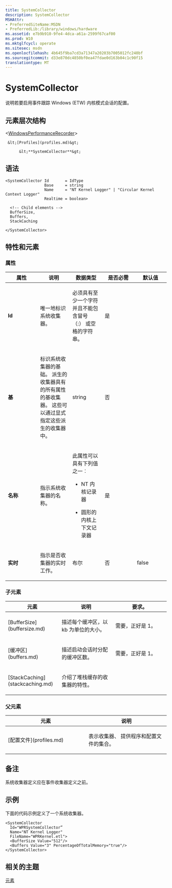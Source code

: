```yaml
---
title: SystemCollector
description: SystemCollector
MSHAttr:
- PreferredSiteName:MSDN
- PreferredLib:/library/windows/hardware
ms.assetid: e7b9b910-9fe4-4dca-a61a-2599f67caf00
ms.prod: W10
ms.mktglfcycl: operate
ms.sitesec: msdn
ms.openlocfilehash: 4b645f9ba7cd3a71347a20203b7005012fc240bf
ms.sourcegitcommit: d33e870dc4850bf0ea47fdae0d163b04c1c90f15
translationtype: MT
---
```

# <a name="systemcollector"></a>SystemCollector


说明若要启用事件跟踪 Windows (ETW) 内核模式会话的配置。

## <a name="element-hierarchy"></a>元素层次结构


&lt;[WindowsPerformanceRecorder](windowsperformancerecorder.md)&gt;

     &lt;[Profiles](profiles.md)&gt;

          &lt;**SystemCollector**&gt;

## <a name="syntax"></a>语法


``` syntax
<SystemCollector Id       = IdType
                 Base     = string
                 Name     = "NT Kernel Logger" | "Circular Kernel Context Logger"
                 Realtime = boolean>

  <!-- Child elements -->
  BufferSize,
  Buffers,
  StackCaching

</SystemCollector>
```

## <a name="attributes-and-elements"></a>特性和元素


### <a name="attributes"></a>属性

<table>
<colgroup>
<col width="20%" />
<col width="20%" />
<col width="20%" />
<col width="20%" />
<col width="20%" />
</colgroup>
<thead>
<tr class="header">
<th>属性</th>
<th>说明</th>
<th>数据类型</th>
<th>是否必需</th>
<th>默认值</th>
</tr>
</thead>
<tbody>
<tr class="odd">
<td><p><strong>Id</strong></p></td>
<td><p>唯一地标识系统收集器。</p></td>
<td><p>必须具有至少一个字符并且不能包含冒号 （:） 或空格的字符串。</p></td>
<td><p>是</p></td>
<td><p></p></td>
</tr>
<tr class="even">
<td><p><strong>基</strong></p></td>
<td><p>标识系统收集器的基础。 派生的收集器具有的所有属性的基收集器。 这些可以通过显式指定这些派生的收集器中。</p></td>
<td><p>string</p></td>
<td><p>否</p></td>
<td><p></p></td>
</tr>
<tr class="odd">
<td><p><strong>名称</strong></p></td>
<td><p>指示系统收集器的名称。</p></td>
<td><p>此属性可以具有下列值之一︰</p>
<ul>
<li><p>NT 内核记录器</p></li>
<li><p>圆形的内核上下文记录器</p></li>
</ul></td>
<td><p>是</p></td>
<td><p></p></td>
</tr>
<tr class="even">
<td><p><strong>实时</strong></p></td>
<td><p>指示是否收集器的实时工作。</p></td>
<td><p>布尔</p></td>
<td><p>否</p></td>
<td><p>false</p></td>
</tr>
</tbody>
</table>

 

### <a name="child-elements"></a>子元素

<table>
<colgroup>
<col width="33%" />
<col width="33%" />
<col width="33%" />
</colgroup>
<thead>
<tr class="header">
<th>元素</th>
<th>说明</th>
<th>要求。</th>
</tr>
</thead>
<tbody>
<tr class="odd">
<td><p>[BufferSize](buffersize.md)</p></td>
<td><p>描述每个缓冲区，以 kb 为单位的大小。</p></td>
<td><p>需要，正好是 1。</p></td>
</tr>
<tr class="even">
<td><p>[缓冲区](buffers.md)</p></td>
<td><p>描述启动会话时分配的缓冲区数。</p></td>
<td><p>需要，正好是 1。</p></td>
</tr>
<tr class="odd">
<td><p>[StackCaching](stackcaching.md)</p></td>
<td><p>介绍了堆栈缓存的收集器的特性。</p></td>
<td><p></p></td>
</tr>
</tbody>
</table>

 

### <a name="parent-elements"></a>父元素

<table>
<colgroup>
<col width="50%" />
<col width="50%" />
</colgroup>
<thead>
<tr class="header">
<th>元素</th>
<th>说明</th>
</tr>
</thead>
<tbody>
<tr class="odd">
<td><p>[配置文件](profiles.md)</p></td>
<td><p>表示收集器、 提供程序和配置文件的集合。</p></td>
</tr>
</tbody>
</table>

 

## <a name="remarks"></a>备注


系统收集器定义应在事件收集器定义之前。

## <a name="example"></a>示例


下面的代码示例定义了一个系统收集器。

``` syntax
<SystemCollector
  Id="WPRSystemCollector”
  Name="NT Kernel Logger"
  FileName="WPRKernel.etl">
  <BufferSize Value="512"/>
  <Buffers Value="3" PercentageOfTotalMemory="true"/>
</SystemCollector>
```

## <a name="related-topics"></a>相关的主题


[元素](elements.md)

 

 







